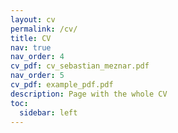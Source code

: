 ```yaml
---
layout: cv
permalink: /cv/
title: CV
nav: true
nav_order: 4
cv_pdf: cv_sebastian_meznar.pdf
nav_order: 5
cv_pdf: example_pdf.pdf
description: Page with the whole CV
toc:
  sidebar: left
---
```


